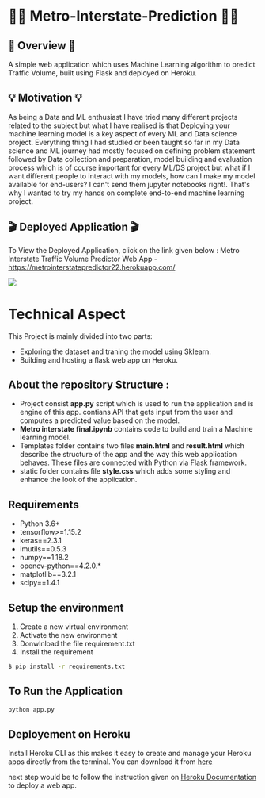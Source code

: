 # 🚦🚦 Metro-Interstate-Prediction 🚦🚦


## 📝 Overview 📝

A simple web application which uses Machine Learning algorithm to predict Traffic Volume, built using Flask and deployed on Heroku.

## 💡 Motivation 💡

As being a Data and ML enthusiast I have tried many different projects related to the subject but what I have realised
is that Deploying your machine learning model is a key aspect of every ML and Data science project. Everything thing I 
had studied or been taught so far in my Data science and ML journey had mostly focused on defining problem statement followed by Data collection
and preparation, model building and evaluation process which is of course important for every ML/DS project but what if I want different people to
interact with my models, how can I make my model available for end-users? I can't send them jupyter notebooks right!. That's why I wanted to try my hands
on complete end-to-end machine learning project.

## 🎬 Deployed Application 🎬

To View the Deployed Application, click on the link given below : Metro Interstate Traffic Volume Predictor Web App - https://metrointerstatepredictor22.herokuapp.com/

![](metro_interstate_gif.gif)

# Technical Aspect
This Project is mainly divided into two parts:

- Exploring the dataset and traning the model using Sklearn.
- Building and hosting a flask web app on Heroku.


## About the repository Structure :

- Project consist **app.py** script which is used to run the application and is engine of this app. contians API that gets input from the user and computes a predicted value based on the model.
- **Metro interstate final.ipynb** contains code to build and train a Machine learning model.
- Templates folder contains two files **main.html** and **result.html** which describe the structure of the app and the way this web application behaves. These files are connected with Python via Flask framework.
- static folder contains file **style.css** which adds some styling and enhance the look of the application.



## Requirements
* Python 3.6+
* tensorflow>=1.15.2
* keras==2.3.1
* imutils==0.5.3
* numpy==1.18.2
* opencv-python==4.2.0.*
* matplotlib==3.2.1
* scipy==1.4.1

## Setup the environment
1. Create a new virtual environment 
2. Activate the new environment
3. Donwlnload the file requirement.txt  
4. Install the requirement 

```bash
$ pip install -r requirements.txt 

```
## To Run the Application

```bash
python app.py
```

## Deployement on Heroku
Install Heroku CLI as this makes it easy to create and manage your Heroku apps directly from the terminal. You can download it from [here](https://devcenter.heroku.com/articles/heroku-cli)

next step would be to follow the instruction given on [Heroku Documentation](https://devcenter.heroku.com/articles/getting-started-with-python) to deploy a web app.
